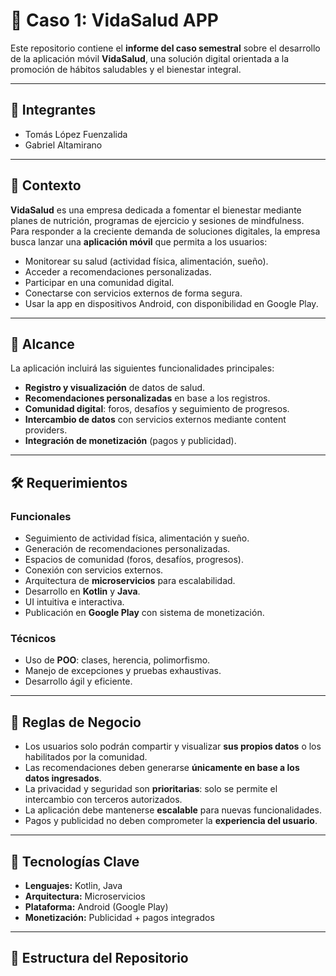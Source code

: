 # 📱 Caso 1: VidaSalud APP

Este repositorio contiene el **informe del caso semestral** sobre el desarrollo de la aplicación móvil **VidaSalud**, una solución digital orientada a la promoción de hábitos saludables y el bienestar integral.

---

## 👥 Integrantes
- Tomás López Fuenzalida  
- Gabriel Altamirano  

---

## 📖 Contexto
**VidaSalud** es una empresa dedicada a fomentar el bienestar mediante planes de nutrición, programas de ejercicio y sesiones de mindfulness.  
Para responder a la creciente demanda de soluciones digitales, la empresa busca lanzar una **aplicación móvil** que permita a los usuarios:

- Monitorear su salud (actividad física, alimentación, sueño).  
- Acceder a recomendaciones personalizadas.  
- Participar en una comunidad digital.  
- Conectarse con servicios externos de forma segura.  
- Usar la app en dispositivos Android, con disponibilidad en Google Play.  

---

## 🎯 Alcance
La aplicación incluirá las siguientes funcionalidades principales:

- **Registro y visualización** de datos de salud.  
- **Recomendaciones personalizadas** en base a los registros.  
- **Comunidad digital**: foros, desafíos y seguimiento de progresos.  
- **Intercambio de datos** con servicios externos mediante content providers.  
- **Integración de monetización** (pagos y publicidad).  

---

## 🛠️ Requerimientos

### Funcionales
- Seguimiento de actividad física, alimentación y sueño.  
- Generación de recomendaciones personalizadas.  
- Espacios de comunidad (foros, desafíos, progresos).  
- Conexión con servicios externos.  
- Arquitectura de **microservicios** para escalabilidad.  
- Desarrollo en **Kotlin** y **Java**.  
- UI intuitiva e interactiva.  
- Publicación en **Google Play** con sistema de monetización.  

### Técnicos
- Uso de **POO**: clases, herencia, polimorfismo.  
- Manejo de excepciones y pruebas exhaustivas.  
- Desarrollo ágil y eficiente.  

---

## 📜 Reglas de Negocio
- Los usuarios solo podrán compartir y visualizar **sus propios datos** o los habilitados por la comunidad.  
- Las recomendaciones deben generarse **únicamente en base a los datos ingresados**.  
- La privacidad y seguridad son **prioritarias**: solo se permite el intercambio con terceros autorizados.  
- La aplicación debe mantenerse **escalable** para nuevas funcionalidades.  
- Pagos y publicidad no deben comprometer la **experiencia del usuario**.  

---

## 🚀 Tecnologías Clave
- **Lenguajes:** Kotlin, Java  
- **Arquitectura:** Microservicios  
- **Plataforma:** Android (Google Play)  
- **Monetización:** Publicidad + pagos integrados  

---

## 📂 Estructura del Repositorio
